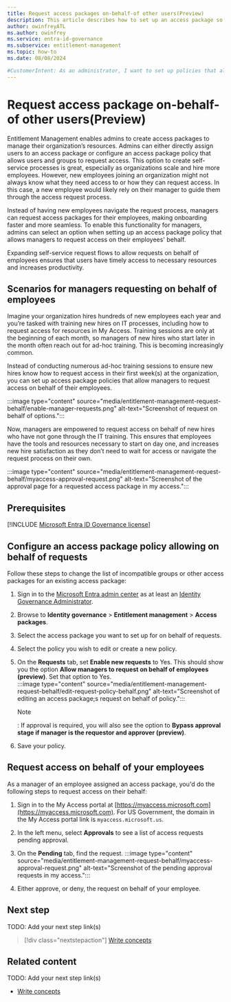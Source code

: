 ```yaml
---
title: Request access packages on-behalf-of other users(Preview)
description: This article describes how to set up an access package so that managers can approve, or deny, requests for users reporting to them.
author: owinfreyATL
ms.author: owinfrey
ms.service: entra-id-governance
ms.subservice: entitlement-management
ms.topic: how-to 
ms.date: 08/08/2024

#CustomerIntent: As an administrator, I want to set up policies that allow managers to approve access package requests on behalf of their employees, and show show them how they would do act on these policies.
---
```



# Request access package on-behalf-of other users(Preview)

Entitlement Management enables admins to create access packages to manage their organization’s resources. Admins can either directly assign users to an access package or configure an access package policy that allows users and groups to request access. This option to create self-service processes is great, especially as organizations scale and hire more employees. However, new employees joining an organization might not always know what they need access to or how they can request access. In this case, a new employee would likely rely on their manager to guide them through the access request process.

Instead of having new employees navigate the request process, managers can request access packages for their employees, making onboarding faster and more seamless. To enable this functionality for managers, admins can select an option when setting up an access package policy that allows managers to request access on their employees' behalf.

Expanding self-service request flows to allow requests on behalf of employees ensures that users have timely access to necessary resources and increases productivity.


## Scenarios for managers requesting on behalf of employees

Imagine your organization hires hundreds of new employees each year and you’re tasked with training new hires on IT processes, including how to request access for resources in My Access. Training sessions are only at the beginning of each month, so managers of new hires who start later in the month often reach out for ad-hoc training. This is becoming increasingly common.

Instead of conducting numerous ad-hoc training sessions to ensure new hires know how to request access in their first week(s) at the organization, you can set up access package policies that allow managers to request access on behalf of their employees.

:::image type="content" source="media/entitlement-management-request-behalf/enable-manager-requests.png" alt-text="Screenshot of request on behalf of options.":::

Now, managers are empowered to request access on behalf of new hires who have not gone through the IT training. This ensures that employees have the tools and resources necessary to start on day one, and increases new hire satisfaction as they don’t need to wait for access or navigate the request process on their own.

:::image type="content" source="media/entitlement-management-request-behalf/myaccess-approval-request.png" alt-text="Screenshot of the approval page for a requested access package in my access.":::

## Prerequisites

[!INCLUDE [Microsoft Entra ID Governance license](../includes/entra-entra-governance-license.md)]



## Configure an access package policy allowing on behalf of requests

Follow these steps to change the list of incompatible groups or other access packages for an existing access package:

1. Sign in to the [Microsoft Entra admin center](https://entra.microsoft.com) as at least an [Identity Governance Administrator](../identity/role-based-access-control/permissions-reference.md#identity-governance-administrator).

1. Browse to **Identity governance** > **Entitlement management** > **Access packages**. 

1. Select the access package you want to set up for on behalf of requests.  

1. Select the policy you wish to edit or create a new policy. 

1. On the **Requests** tab, set **Enable new requests** to Yes. This should show you the option **Allow managers to request on behalf of employees (preview)**. Set that option to Yes.  
    :::image type="content" source="media/entitlement-management-request-behalf/edit-request-policy-behalf.png" alt-text="Screenshot of editing an access package;s request on behalf of policy.":::
    > [!NOTE]
    > : If approval is required, you will also see the option to **Bypass approval stage if manager is the requestor and approver (preview)**.
1. Save your policy. 

## Request access on behalf of your employees

As a manager of an employee assigned an access package, you'd do the following steps to request access on their behalf:

1. Sign in to the My Access portal at [https://myaccess.microsoft.com](https://myaccess.microsoft.com). For US Government, the domain in the My Access portal link is `myaccess.microsoft.us`.

1. In the left menu, select **Approvals** to see a list of access requests pending approval.

1. On the **Pending** tab, find the request.
    :::image type="content" source="media/entitlement-management-request-behalf/myaccess-approval-request.png" alt-text="Screenshot of the pending approval requests in my access.":::

1. Either approve, or deny, the request on behalf of your employee.

## Next step

TODO: Add your next step link(s)

> [!div class="nextstepaction"]
> [Write concepts](article-concept.md)

<!-- OR -->

## Related content

TODO: Add your next step link(s)

- [Write concepts](article-concept.md)

<!--
Remove all the comments in this template before you sign-off or merge to the main branch.
-->

